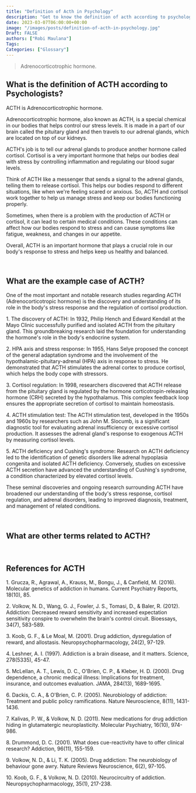 ```yaml
---
title: "Definition of Acth in Psychology"
description: "Get to know the definition of acth according to psychologists."
date: 2023-03-07T06:00:00+00:00
image: "/images/posts/definition-of-acth-in-psychology.jpg"
Draft: FALSE
authors: ["Robi Maulana"]
Tags: 
Categories: ["Glossary"]
---
```






> Adrenocorticotrophic hormone.

## What is the definition of ACTH according to Psychologists?

ACTH is Adrenocorticotrophic hormone.

Adrenocorticotrophic hormone, also known as ACTH, is a special chemical in our bodies that helps control our stress levels. It is made in a part of our brain called the pituitary gland and then travels to our adrenal glands, which are located on top of our kidneys.

ACTH's job is to tell our adrenal glands to produce another hormone called cortisol. Cortisol is a very important hormone that helps our bodies deal with stress by controlling inflammation and regulating our blood sugar levels.

Think of ACTH like a messenger that sends a signal to the adrenal glands, telling them to release cortisol. This helps our bodies respond to different situations, like when we're feeling scared or anxious. So, ACTH and cortisol work together to help us manage stress and keep our bodies functioning properly.

Sometimes, when there is a problem with the production of ACTH or cortisol, it can lead to certain medical conditions. These conditions can affect how our bodies respond to stress and can cause symptoms like fatigue, weakness, and changes in our appetite.

Overall, ACTH is an important hormone that plays a crucial role in our body's response to stress and helps keep us healthy and balanced.

 

## What are the example case of ACTH?

One of the most important and notable research studies regarding ACTH (Adrenocorticotropic hormone) is the discovery and understanding of its role in the body's stress response and the regulation of cortisol production.

1\. The discovery of ACTH: In 1932, Philip Hench and Edward Kendall at the Mayo Clinic successfully purified and isolated ACTH from the pituitary gland. This groundbreaking research laid the foundation for understanding the hormone's role in the body's endocrine system.

2\. HPA axis and stress response: In 1955, Hans Selye proposed the concept of the general adaptation syndrome and the involvement of the hypothalamic-pituitary-adrenal (HPA) axis in response to stress. He demonstrated that ACTH stimulates the adrenal cortex to produce cortisol, which helps the body cope with stressors.

3\. Cortisol regulation: In 1998, researchers discovered that ACTH release from the pituitary gland is regulated by the hormone corticotropin-releasing hormone (CRH) secreted by the hypothalamus. This complex feedback loop ensures the appropriate secretion of cortisol to maintain homeostasis.

4\. ACTH stimulation test: The ACTH stimulation test, developed in the 1950s and 1960s by researchers such as John M. Slocumb, is a significant diagnostic tool for evaluating adrenal insufficiency or excessive cortisol production. It assesses the adrenal gland's response to exogenous ACTH by measuring cortisol levels.

5\. ACTH deficiency and Cushing's syndrome: Research on ACTH deficiency led to the identification of genetic disorders like adrenal hypoplasia congenita and isolated ACTH deficiency. Conversely, studies on excessive ACTH secretion have advanced the understanding of Cushing's syndrome, a condition characterized by elevated cortisol levels.

These seminal discoveries and ongoing research surrounding ACTH have broadened our understanding of the body's stress response, cortisol regulation, and adrenal disorders, leading to improved diagnosis, treatment, and management of related conditions.

 

## What are other terms related to ACTH?

 

## References for ACTH

1\. Grucza, R., Agrawal, A., Krauss, M., Bongu, J., & Canfield, M. (2016). Molecular genetics of addiction in humans. Current Psychiatry Reports, 18(10), 85.

2\. Volkow, N. D., Wang, G. J., Fowler, J. S., Tomasi, D., & Baler, R. (2012). Addiction: Decreased reward sensitivity and increased expectation sensitivity conspire to overwhelm the brain's control circuit. Bioessays, 34(7), 583-589.

3\. Koob, G. F., & Le Moal, M. (2001). Drug addiction, dysregulation of reward, and allostasis. Neuropsychopharmacology, 24(2), 97-129.

4\. Leshner, A. I. (1997). Addiction is a brain disease, and it matters. Science, 278(5335), 45-47.

5\. McLellan, A. T., Lewis, D. C., O'Brien, C. P., & Kleber, H. D. (2000). Drug dependence, a chronic medical illness: Implications for treatment, insurance, and outcomes evaluation. JAMA, 284(13), 1689-1695.

6\. Dackis, C. A., & O'Brien, C. P. (2005). Neurobiology of addiction: Treatment and public policy ramifications. Nature Neuroscience, 8(11), 1431-1436.

7\. Kalivas, P. W., & Volkow, N. D. (2011). New medications for drug addiction hiding in glutamatergic neuroplasticity. Molecular Psychiatry, 16(10), 974-986.

8\. Drummond, D. C. (2001). What does cue-reactivity have to offer clinical research? Addiction, 96(11), 155-159.

9\. Volkow, N. D., & Li, T. K. (2005). Drug addiction: The neurobiology of behaviour gone awry. Nature Reviews Neuroscience, 6(2), 97-105.

10\. Koob, G. F., & Volkow, N. D. (2010). Neurocircuitry of addiction. Neuropsychopharmacology, 35(1), 217-238.
